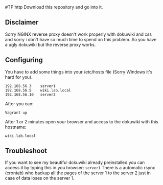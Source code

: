 #TP http
Download this repository and go into it.
## Disclaimer 
Sorry NGINX reverse proxy doesn't work properly with dokuwiki and css and sorry i don't have so much time to spend on this problem. So you have a ugly dokuwiki but the reverse proxy works.
## Configuring
You have to add some things into your /etc/hosts file (Sorry Windows it's hard for you).
```
192.168.56.3	server1
192.168.56.5	wiki.lab.local
192.168.56.10	server2
```
After you can:
```
Vagrant up
```
After 1 or 2 minutes open your browser and access to the dokuwiki with this hostname:
```
wiki.lab.local
```

## Troubleshoot
If you want to see my beautiful dokuwiki already preinstalled you can access it by typing this in you browser: 
```server1```
There is a automatic rsync (crontab) who backup all the pages of the server 1 to the server 2 just in case of data loses on the server 1.